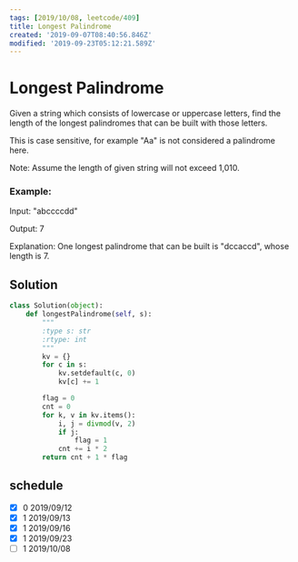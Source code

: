 ```yaml
---
tags: [2019/10/08, leetcode/409]
title: Longest Palindrome
created: '2019-09-07T08:40:56.846Z'
modified: '2019-09-23T05:12:21.589Z'
---
```


# Longest Palindrome

Given a string which consists of lowercase or uppercase letters, find the length of the longest palindromes that can be built with those letters.

This is case sensitive, for example "Aa" is not considered a palindrome here.

Note:
Assume the length of given string will not exceed 1,010.

### Example:

Input:
"abccccdd"

Output:
7

Explanation:
One longest palindrome that can be built is "dccaccd", whose length is 7.



## Solution

```python
class Solution(object):
    def longestPalindrome(self, s):
        """
        :type s: str
        :rtype: int
        """
        kv = {}
        for c in s:
            kv.setdefault(c, 0)
            kv[c] += 1

        flag = 0
        cnt = 0
        for k, v in kv.items():
            i, j = divmod(v, 2)
            if j:
                flag = 1
            cnt += i * 2
        return cnt + 1 * flag
```

## schedule

* [x] 0 2019/09/12
* [x] 1 2019/09/13
* [x] 1 2019/09/16
* [x] 1 2019/09/23
* [ ] 1 2019/10/08
